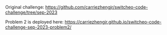 Original challenge: https://github.com/carriezhengjr/switcheo-code-challenge/tree/sep-2023

Problem 2 is deployed here: https://carriezhengjr.github.io/switcheo-code-challenge-sep-2023-problem2/
